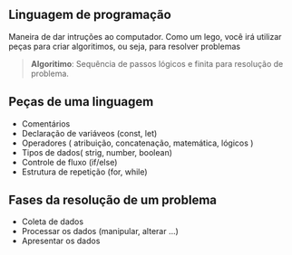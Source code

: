 ## Linguagem de programação

Maneira de dar intruções ao computador.
Como um lego, você irá utilizar peças para criar algoritimos, ou seja, para resolver problemas

>  **Algoritimo**: Sequência de passos lógicos e finita para resolução de problema.

## Peças de uma linguagem

- Comentários
- Declaração de variáveos (const, let)
- Operadores ( atribuição, concatenação, matemática, lógicos )
- Tipos de dados( strig, number, boolean)
- Controle de fluxo (if/else)
- Estrutura de repetição (for, while)

## Fases da resolução de um problema

- Coleta de dados
- Processar os dados (manipular, alterar ...)
- Apresentar os dados